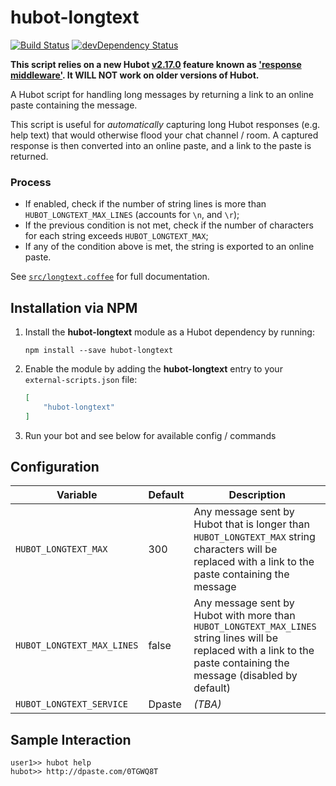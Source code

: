 # hubot-longtext

[![Build Status](https://travis-ci.org/ClaudeBot/hubot-longtext.svg)](https://travis-ci.org/ClaudeBot/hubot-longtext)
[![devDependency Status](https://david-dm.org/ClaudeBot/hubot-longtext/dev-status.svg)](https://david-dm.org/ClaudeBot/hubot-longtext#info=devDependencies)

__This script relies on a new Hubot [v2.17.0](https://github.com/github/hubot/blob/master/CHANGELOG.md#v2170) feature known as ['response middleware'](https://github.com/github/hubot/pull/1021). It WILL NOT work on older versions of Hubot.__

A Hubot script for handling long messages by returning a link to an online paste containing the message.

This script is useful for _automatically_ capturing long Hubot responses (e.g. help text) that would otherwise flood your chat channel / room. A captured response is then converted into an online paste, and a link to the paste is returned.

### Process

- If enabled, check if the number of string lines is more than `HUBOT_LONGTEXT_MAX_LINES` (accounts for `\n`, and `\r`);
- If the previous condition is not met, check if the number of characters for each string exceeds `HUBOT_LONGTEXT_MAX`;
- If any of the condition above is met, the string is exported to an online paste.

See [`src/longtext.coffee`](src/longtext.coffee) for full documentation.


## Installation via NPM

1. Install the **hubot-longtext** module as a Hubot dependency by running:

    ```
    npm install --save hubot-longtext
    ```

2. Enable the module by adding the **hubot-longtext** entry to your `external-scripts.json` file:

    ```json
    [
        "hubot-longtext"
    ]
    ```

3. Run your bot and see below for available config / commands


## Configuration

Variable | Default | Description
--- | --- | ---
`HUBOT_LONGTEXT_MAX` | 300 | Any message sent by Hubot that is longer than `HUBOT_LONGTEXT_MAX` string characters will be replaced with a link to the paste containing the message
`HUBOT_LONGTEXT_MAX_LINES` | false | Any message sent by Hubot with more than `HUBOT_LONGTEXT_MAX_LINES` string lines will be replaced with a link to the paste containing the message (disabled by default)
`HUBOT_LONGTEXT_SERVICE` | Dpaste | _(TBA)_


## Sample Interaction

```
user1>> hubot help
hubot>> http://dpaste.com/0TGWQ8T
```